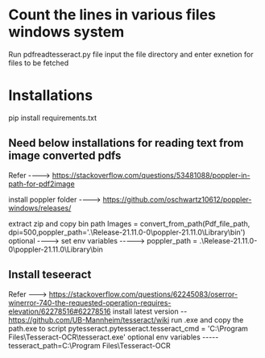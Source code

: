 # Count the lines in various files windows system

Run pdfreadtesseract.py file
input the file directory and enter exnetion for files to be fetched

# Installations

pip install requirements.txt

## Need below installations for reading text from image converted pdfs
Refer ----> https://stackoverflow.com/questions/53481088/poppler-in-path-for-pdf2image

install poppler folder ---->  https://github.com/oschwartz10612/poppler-windows/releases/

extract zip and copy bin path 
Images = convert_from_path(Pdf_file_path, dpi=500,poppler_path='.\\Release-21.11.0-0\\poppler-21.11.0\\Library\\bin')
optional ----> set env variables -----> poppler_path = .\Release-21.11.0-0\poppler-21.11.0\Library\bin

## Install teseeract
Refer ---> https://stackoverflow.com/questions/62245083/oserror-winerror-740-the-requested-operation-requires-elevation/62278516#62278516
install latest version -- https://github.com/UB-Mannheim/tesseract/wiki
run .exe and copy the path.exe to script
pytesseract.pytesseract.tesseract_cmd = 'C:\\Program Files\\Tesseract-OCR\\tesseract.exe'
optional env variables -----tesseract_path=C:\\Program Files\\Tesseract-OCR

